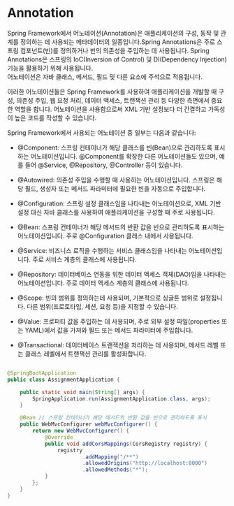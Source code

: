 # Annotation

Spring Framework에서 어노테이션(Annotation)은 애플리케이션의 구성, 동작 및 관계를 정의하는 데 사용되는 메타데이터의 일종입니다.Spring Annotations은 주로 스프링 컴포넌트(빈)를
정의하거나 빈의 의존성을 주입하는 데 사용됩니다. Spring Annotations은 스프링의 IoC(Inversion of Control) 및 DI(Dependency Injection) 기능을 활용하기 위해
사용됩니다.<br>
어노테이션은 자바 클래스, 메서드, 필드 및 다른 요소에 주석으로 적용됩니다.

이러한 어노테이션들은 Spring Framework를 사용하여 애플리케이션을 개발할 때 구성, 의존성 주입, 웹 요청 처리, 데이터 액세스, 트랜잭션 관리 등 다양한 측면에서 중요한 역할을 합니다. 어노테이션을
사용함으로써 XML 기반 설정보다 더 간결하고 가독성이 높은 코드를 작성할 수 있습니다.

Spring Framework에서 사용되는 어노테이션 중 일부는 다음과 같습니다:

- @Component: 스프링 컨테이너가 해당 클래스를 빈(Bean)으로 관리하도록 표시하는 어노테이션입니다. @Component를 확장한 다른 어노테이션들도 있으며, 예를 들어 @Service,
  @Repository, @Controller 등이 있습니다.

- @Autowired: 의존성 주입을 수행할 때 사용하는 어노테이션입니다. 스프링은 해당 필드, 생성자 또는 메서드 파라미터에 필요한 빈을 자동으로 주입합니다.

- @Configuration: 스프링 설정 클래스임을 나타내는 어노테이션으로, XML 기반 설정 대신 자바 클래스를 사용하여 애플리케이션을 구성할 때 주로 사용됩니다.

- @Bean: 스프링 컨테이너가 해당 메서드의 반환 값을 빈으로 관리하도록 표시하는 어노테이션입니다. 주로 @Configuration 클래스 내에서 사용됩니다.

- @Service: 비즈니스 로직을 수행하는 서비스 클래스임을 나타내는 어노테이션입니다. 주로 서비스 계층의 클래스에 사용됩니다.

- @Repository: 데이터베이스 연동을 위한 데이터 액세스 객체(DAO)임을 나타내는 어노테이션입니다. 주로 데이터 액세스 계층의 클래스에 사용됩니다.

- @Scope: 빈의 범위를 정의하는데 사용되며, 기본적으로 싱글톤 범위로 설정됩니다. 다른 범위(프로토타입, 세션, 요청 등)을 지정할 수 있습니다.

- @Value: 프로퍼티 값을 주입하는 데 사용되며, 주로 외부 설정 파일(properties 또는 YAML)에서 값을 가져와 필드 또는 메서드 파라미터에 주입합니다.

- @Transactional: 데이터베이스 트랜잭션을 처리하는 데 사용되며, 메서드 레벨 또는 클래스 레벨에서 트랜잭션 관리를 활성화합니다.

```java

@SpringBootApplication
public class AssignmentApplication {

    public static void main(String[] args) {
        SpringApplication.run(AssignmentApplication.class, args);
    }

    @Bean // 스프링 컨테이너가 해당 메서드의 반환 값을 빈으로 관리하도록 표시
    public WebMvcConfigurer webMvcConfigurer() {
        return new WebMvcConfigurer() {
            @Override
            public void addCorsMappings(CorsRegistry registry) {
                registry
                        .addMapping("/**")
                        .allowedOrigins("http://localhost:8000")
                        .allowedMethods("*");
            }
        };
    }
}
```